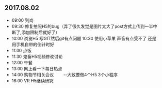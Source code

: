 ## 2017.08.02
* 09:00 到岗
* 09:30 修复拍照H5的bug（弄了很久发觉是图片太大了post方式上传到一半中断了,添加限制后就好了）
* 10:00 浏览H5 写GIT然后git有点问题
  10:30 使用小苹果 声音有点受不了 还是用手机自带的倒计时好
* 11:00 点饭
* 11:30 鬼畜H5视频修改讨论
* 12:00 午餐
* 13:00 网上看一下每日热点
* 14:00 购物节相关会议
        --大致要做4个H5 3个小程序
* 16:00 VR H5继续研究
